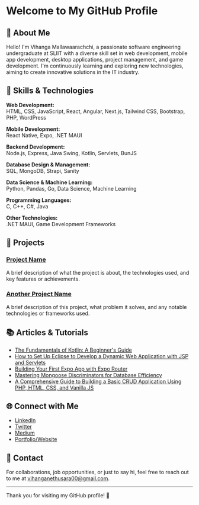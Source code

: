 # Welcome to My GitHub Profile

## 👋 About Me

Hello! I'm Vihanga Mallawaarachchi, a passionate software engineering undergraduate at SLIIT with a diverse skill set in web development, mobile app development, desktop applications, project management, and game development. I'm continuously learning and exploring new technologies, aiming to create innovative solutions in the IT industry.

## 🌟 Skills & Technologies

**Web Development:**  
HTML, CSS, JavaScript, React, Angular, Next.js, Tailwind CSS, Bootstrap, PHP, WordPress

**Mobile Development:**  
React Native, Expo, .NET MAUI

**Backend Development:**  
Node.js, Express, Java Swing, Kotlin, Servlets, BunJS

**Database Design & Management:**  
SQL, MongoDB, Strapi, Sanity

**Data Science & Machine Learning:**  
Python, Pandas, Go, Data Science, Machine Learning

**Programming Languages:**  
C, C++, C#, Java

**Other Technologies:**  
.NET MAUI, Game Development Frameworks

## 🚀 Projects

### [Project Name](link-to-project)
A brief description of what the project is about, the technologies used, and key features or achievements.

### [Another Project Name](link-to-project)
A brief description of this project, what problem it solves, and any notable technologies or frameworks used.

## 📚 Articles & Tutorials

- [The Fundamentals of Kotlin: A Beginner's Guide](https://medium.com/@vihangamallawaarachchi.dev/the-fundamentals-of-kotlin-a-beginners-guide-987be6d5a386)
- [How to Set Up Eclipse to Develop a Dynamic Web Application with JSP and Servlets](https://medium.com/@vihangamallawaarachchi.dev/how-to-set-up-eclipse-to-develop-a-dynamic-web-application-with-jsp-and-servlets-c81367d837c2)
- [Building Your First Expo App with Expo Router](https://medium.com/@vihangamallawaarachchi.dev/building-your-first-expo-app-with-expo-router-81333f48da37)
- [Mastering Mongoose Discriminators for Database Efficiency](https://medium.com/@vihangamallawaarachchi.dev/mastering-mongoose-discriminators-for-database-efficiency-7c9be0ff4241)
- [A Comprehensive Guide to Building a Basic CRUD Application Using PHP, HTML, CSS, and Vanilla JS](https://medium.com/@vihangamallawaarachchi.dev/a-comprehensive-guide-to-building-a-basic-crud-application-using-php-html-css-and-vanilla-9a279719d9ad)

## 🌐 Connect with Me

- [LinkedIn](your-linkedin-profile)
- [Twitter](your-twitter-profile)
- [Medium]([your-medium-profile](https://medium.com/@vihangamallawaarachchi.dev))
- [Portfolio/Website](your-portfolio-website)

## 📧 Contact

For collaborations, job opportunities, or just to say hi, feel free to reach out to me at [vihanganethusara00@gmail.com](mailto:vihanganethusara00@gmail.com).

---

Thank you for visiting my GitHub profile! 🚀

